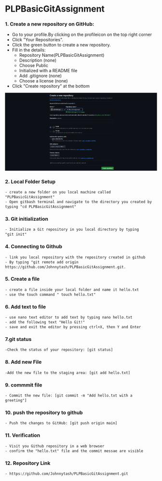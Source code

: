 # PLPBasicGitAssignment

### 1. Create a new repository on GitHub:
- Go to your profile.By clicking on the profileicon on the top right corner
- Click "Your Repositories".
- Click the green button to create a new repository.
- Fill in the details:
    - Repository Name(PLPBasicGitAssignment)
    - Description (none)
    - Choose Public
    - Initialized with a README file
    - Add .gitignore (none)
    - Choose a license (none)
- Click "Create repository" at the bottom

![alt text](<repo creation.png>)

### 2. Local Folder Setup
    - create a new folder on you local machine called "PLPBasicGitAssignment"
    - Open gitbash terminal and navigate to the directory you created by typing "cd PLPBasicGitAssignment"


### 3. Git initialization
    - Initialize a Git repository in you local directory by typing 
    "git init"


### 4. Connecting to Github
    - link you local repository with the repository created in github
    - By typing "git remote add origin https://github.com/Johnnytash/PLPBasicGitAssignment.git.


### 5. Create a file
    - create a file inside your local folder and name it hello.txt
    - use the touch command " touch hello.txt"

### 6. Add text to file
    - use nano text editor to add text by typing nano hello.txt
    - add the following text "Hello Git!"
    - save and exit the editor by pressing ctrl+X, then Y and Enter


### 7.git status
    -Check the status of your repository: [git status]

### 8. Add new File
    -Add the new file to the staging area: [git add hello.txt]

### 9. commmit file
    - Commit the new file: [git commit -m "Add hello.txt with a    greeting"]

### 10. push the repository to github 
    - Push the changes to GitHub: [git push origin main]

### 11. Verification
    - Visit you Github repository in a web browser
    - confirm the "hello.txt" file and the commit messae are visible

### 12. Repository Link
    - https://github.com/Johnnytash/PLPBasicGitAssignment.git




    
